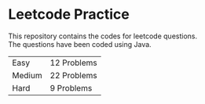 # Leetcode Practice
This repository contains the codes for leetcode questions. <br>
The questions have been coded using Java. <br>
<table><tr><td>Easy</td><td>12 Problems</td></tr><tr><td>Medium</td><td>22 Problems</td></tr><tr><td>Hard</td><td>9 Problems</td></tr></table>

